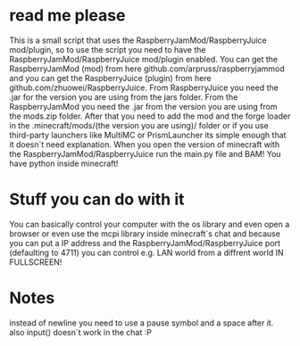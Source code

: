 # read me please
This is a small script that uses the RaspberryJamMod/RaspberryJuice mod/plugin,
so to use the script you need to have the RaspberryJamMod/RaspberryJuice mod/plugin enabled.
You can get the RaspberryJamMod (mod) from here github.com/arpruss/raspberryjammod and you can get the RaspberryJuice (plugin) from here github.com/zhuowei/RaspberryJuice.
From RaspberryJuice you need the .jar for the version you are using from the jars folder.
From the RaspberryJamMod you need the .jar from the version you are using from the mods.zip folder.
After that you need to add the mod and the forge loader in the .minecraft/mods/(the version you are using)/ folder or if you use third-party launchers like MultiMC or PrismLauncher its simple enough that it doesn`t need explanation.
When you open the version of minecraft with the RaspberryJamMod/RaspberryJuice run the main.py file and BAM! You have python inside minecraft!
# Stuff you can do with it
You can basically control your computer with the os library and even open a browser or even use the mcpi library inside minecraft`s chat and because you can put a IP address and the RaspberryJamMod/RaspberryJuice port (defaulting to 4711) you can control e.g. LAN world from a diffrent world IN FULLSCREEN!
# Notes
instead of newline you need to use a pause symbol and a space after it.
also input() doesn`t work in the chat :P
